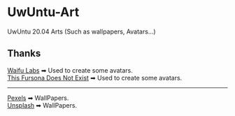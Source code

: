 # UwUntu-Art
UwUntu 20.04 Arts (Such as wallpapers, Avatars...)

<h2>Thanks</h2>
<a href="https://waifulabs.com">Waifu Labs</a> ➡ Used to create some avatars.
<br>
<a href="https://thisfursonadoesnotexist.com/">This Fursona Does Not Exist</a> ➡ Used to create some avatars.
<hr>
<a href="https://www.pexels.com/">Pexels</a> ➡ WallPapers.
<br>
<a href="https://unsplash.com/">Unsplash</a> ➡ WallPapers.
